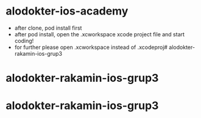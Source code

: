# alodokter-ios-academy

* after clone, pod install first
* after pod install, open the .xcworkspace xcode project file and start coding!
* for further please open .xcworkspace instead of .xcodeproj# alodokter-rakamin-ios-grup3
# alodokter-rakamin-ios-grup3
# alodokter-rakamin-ios-grup3

